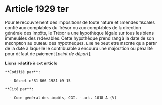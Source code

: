# Article 1929 ter

Pour le recouvrement des impositions de toute nature et amendes fiscales confié aux comptables du Trésor ou aux comptables de
la direction générale des impôts, le Trésor a une hypothèque légale sur tous les biens immeubles des redevables. Cette
hypothèque prend rang à la date de son inscription au bureau des hypothèques. Elle ne peut être inscrite qu'à partir de la
date à laquelle le contribuable a encouru une majoration ou pénalité pour défaut de paiement [*point de départ*].

**Liens relatifs à cet article**

	**Codifié par**:

	  - Décret n°81-866 1981-09-15

	**Cité par**:

	  - Code général des impôts, CGI. - art. 1018 A (V)
